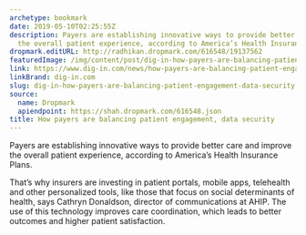```yaml
---
archetype: bookmark
date: 2019-05-10T02:25:55Z
description: Payers are establishing innovative ways to provide better care and improve
  the overall patient experience, according to America’s Health Insurance Plans.
dropmark.editURL: http://radhikan.dropmark.com/616548/19137562
featuredImage: /img/content/post/dig-in-how-payers-are-balancing-patient-engagement-data-security
link: https://www.dig-in.com/news/how-payers-are-balancing-patient-engagement-data-security
linkBrand: dig-in.com
slug: dig-in-how-payers-are-balancing-patient-engagement-data-security
source:
  name: Dropmark
  apiendpoint: https://shah.dropmark.com/616548.json
title: How payers are balancing patient engagement, data security
---
```

Payers are establishing innovative ways to provide better care and improve the overall patient experience, according to America’s Health Insurance Plans.

That’s why insurers are investing in patient portals, mobile apps, telehealth and other personalized tools, like those that focus on social determinants of health, says Cathryn Donaldson, director of communications at AHIP. The use of this technology improves care coordination, which leads to better outcomes and higher patient satisfaction.